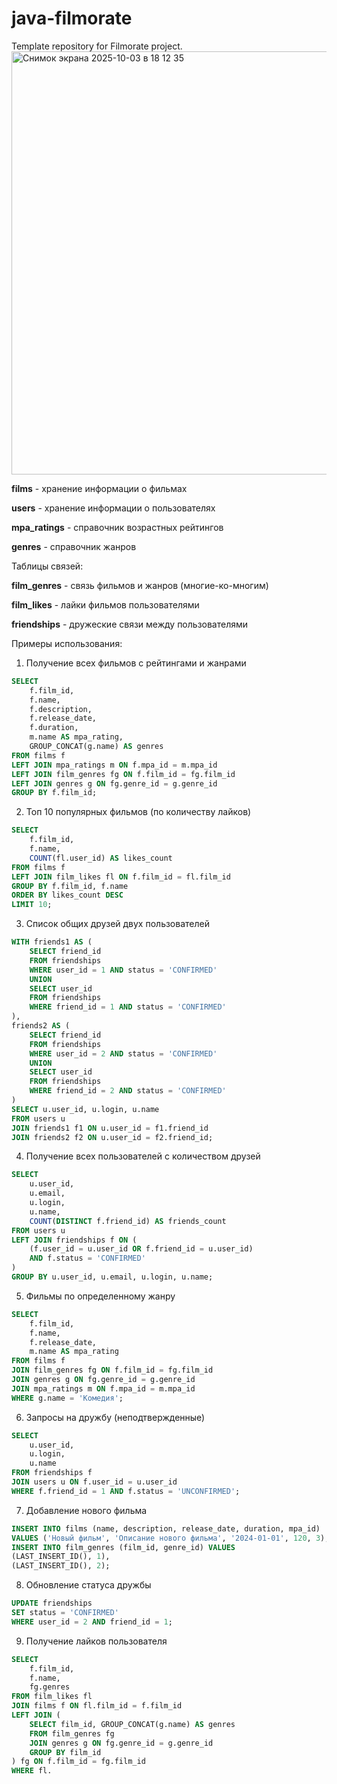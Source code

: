 # java-filmorate
Template repository for Filmorate project.
<img width="781" height="677" alt="Снимок экрана 2025-10-03 в 18 12 35" src="https://github.com/user-attachments/assets/7cea28de-3c01-4240-86df-20cb03c1add2" />

**films** - хранение информации о фильмах

**users** - хранение информации о пользователях  

**mpa_ratings** - справочник возрастных рейтингов

**genres** - справочник жанров

Таблицы связей:

**film_genres** - связь фильмов и жанров (многие-ко-многим)

**film_likes** - лайки фильмов пользователями

**friendships** - дружеские связи между пользователями

Примеры использования:

1. Получение всех фильмов с рейтингами и жанрами
```sql
SELECT 
    f.film_id,
    f.name,
    f.description,
    f.release_date,
    f.duration,
    m.name AS mpa_rating,
    GROUP_CONCAT(g.name) AS genres
FROM films f
LEFT JOIN mpa_ratings m ON f.mpa_id = m.mpa_id
LEFT JOIN film_genres fg ON f.film_id = fg.film_id
LEFT JOIN genres g ON fg.genre_id = g.genre_id
GROUP BY f.film_id;
```

2. Топ 10 популярных фильмов (по количеству лайков)
```sql
SELECT 
    f.film_id,
    f.name,
    COUNT(fl.user_id) AS likes_count
FROM films f
LEFT JOIN film_likes fl ON f.film_id = fl.film_id
GROUP BY f.film_id, f.name
ORDER BY likes_count DESC
LIMIT 10;
```

3. Список общих друзей двух пользователей
```sql
WITH friends1 AS (
    SELECT friend_id 
    FROM friendships 
    WHERE user_id = 1 AND status = 'CONFIRMED'
    UNION
    SELECT user_id 
    FROM friendships 
    WHERE friend_id = 1 AND status = 'CONFIRMED'
),
friends2 AS (
    SELECT friend_id 
    FROM friendships 
    WHERE user_id = 2 AND status = 'CONFIRMED'
    UNION
    SELECT user_id 
    FROM friendships 
    WHERE friend_id = 2 AND status = 'CONFIRMED'
)
SELECT u.user_id, u.login, u.name
FROM users u
JOIN friends1 f1 ON u.user_id = f1.friend_id
JOIN friends2 f2 ON u.user_id = f2.friend_id;
```

4. Получение всех пользователей с количеством друзей
```sql
SELECT 
    u.user_id,
    u.email,
    u.login,
    u.name,
    COUNT(DISTINCT f.friend_id) AS friends_count
FROM users u
LEFT JOIN friendships f ON (
    (f.user_id = u.user_id OR f.friend_id = u.user_id) 
    AND f.status = 'CONFIRMED'
)
GROUP BY u.user_id, u.email, u.login, u.name;
```

5. Фильмы по определенному жанру
```sql
SELECT 
    f.film_id,
    f.name,
    f.release_date,
    m.name AS mpa_rating
FROM films f
JOIN film_genres fg ON f.film_id = fg.film_id
JOIN genres g ON fg.genre_id = g.genre_id
JOIN mpa_ratings m ON f.mpa_id = m.mpa_id
WHERE g.name = 'Комедия';
```

6. Запросы на дружбу (неподтвержденные)
```sql
SELECT 
    u.user_id,
    u.login,
    u.name
FROM friendships f
JOIN users u ON f.user_id = u.user_id
WHERE f.friend_id = 1 AND f.status = 'UNCONFIRMED';
```

7. Добавление нового фильма
```sql
INSERT INTO films (name, description, release_date, duration, mpa_id)
VALUES ('Новый фильм', 'Описание нового фильма', '2024-01-01', 120, 3);
INSERT INTO film_genres (film_id, genre_id) VALUES 
(LAST_INSERT_ID(), 1),
(LAST_INSERT_ID(), 2);
```

8. Обновление статуса дружбы
```sql
UPDATE friendships 
SET status = 'CONFIRMED' 
WHERE user_id = 2 AND friend_id = 1;
```

9. Получение лайков пользователя
```sql
SELECT 
    f.film_id,
    f.name,
    fg.genres
FROM film_likes fl
JOIN films f ON fl.film_id = f.film_id
LEFT JOIN (
    SELECT film_id, GROUP_CONCAT(g.name) AS genres
    FROM film_genres fg
    JOIN genres g ON fg.genre_id = g.genre_id
    GROUP BY film_id
) fg ON f.film_id = fg.film_id
WHERE fl.
